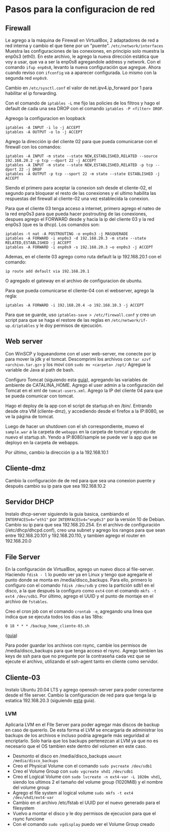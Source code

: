 # Pasos para la configuracion de red

## Firewall

Le agrego a la máquina de Firewall en VirtualBox, 2 adaptadores de red a red interna y cambio el que tiene por un "puente".
`/etc/network/interfaces` Muestra las configuraciones de las conexiones,  en principio solo muestra la enp0s3 (eth0).
En este archivo, le agrego la nueva dirección estática que voy a usar, que va a ser la enp0s8 agregandole address y network.
Con el comando `ifup enp0s8`, levanto la nueva configuración que agregue.
Ahora cuando reviso con `ifconfig` va a aparecer configurada.
Lo mismo con la segunda red `enp0s9`.

Cambio en `/etc/sysctl.conf` el valor de net.ipv4.ip_forward por 1 para habilitar el ip forwarding.

Con el comando de `iptables -L` me fijo las policies de los filtros y hago el default de cada una sea DROP con el comando `iptables -P <filter> DROP`.

Agreogo la configuracion en loopback

```
iptables -A INPUT -i lo -j ACCEPT
iptables -A OUTPUT -o lo -j ACCEPT
```

Agrego la dirección ip del cliente 02 para que pueda comunicarse con el firewall con los comandos:

```
iptables -A INPUT -m state --state NEW,ESTABLISHED,RELATED --source 192.168.20.2 -p tcp --dport 22 -j ACCEPT
iptables -A INPUT -m state --state NEW,ESTABLISHED,RELATED -p tcp --dport 22 -j DROP
iptables -A OUTPUT -p tcp --sport 22 -m state --state ESTABLISHED -j ACCEPT
```

Siendo el primero para aceptar la conexion ssh desde el cliente-02, el segundo para bloquear el resto de las conexiones y el ultimo habilita las respuestas del firewall al cliente-02 una vez establecida la conexion.

Para que el cliente 03 tenga acceso a internet, primero agrego el nateo de la red enp0s3 para que pueda hacer postrouting de las conexiones, despues agrego el FORWARD desde y hacia la ip del cliente 03 y la red enp0s3 (que es la dhcp). Los comandos son:

```
iptables -t nat -A POSTROUTING -o enp0s3 -j MASQUERADE
iptables -A FORWARD -i enp0s3 -d 192.168.20.3 -m state --state RELATED,ESTABLISHED -j ACCEPT
iptables -A FORWARD -i enp0s9 -s 192.168.20.3 –o enp0s3 -j ACCEPT
```

Ademas, en el cliente 03 agrego como ruta default la ip 192.168.20.1 con el comando:

```
ip route add default via 192.168.20.1
```
O agregado el gateway en el archivo de configuracion de ubuntu.




Para que pueda comunicarse el cliente-04 con el webserver, agrego la regla:

```
iptables -A FORWARD -i 192.168.20.4 -o 192.168.10.3 -j ACCEPT
```

Para que se guarde, uso `iptables-save > /etc/firewall.conf` y creo un script para que se haga el restore de las reglas en `/etc/network/if-up.d/iptables` y le doy permisos de ejecución.


## Web server

Con WinSCP y logueandome con el user web-server, me conecte por ip para mover la jdk y el tomcat.
Descomprimi los archivos con `tar xzvf <archivo.tar.gz>` y los moví con `sudo mv <carpeta> /opt/`
Agregue la variable de Java al path de bash.

Configuro Tomcat (siguiendo esta [guia](https://kifarunix.com/install-apache-tomcat-9-on-debian-10-debian-9/)), agregando las variables de ambiente de CATALINA_HOME.
Agrego el user admin a la configuración del Tomcat en el xml de `tomcat-users.xml`.
Agrego la IP del cliente 04 para que se pueda comunicar con tomcat.

Hago el deploy de la app con el script de startup.sh en /bin/. Entrando desde otra VM (cliente-dmz), y accediendo desde el firefox a la IP:8080, se ve la página de tomcat.

Luego de hacer un shutdown con el sh correspondiente, muevo el `sample.war` a la carpeta de `webapps` en la carpeta de tomcat y ejecuto de nuevo el startup.sh.
Yendo a IP:8080/sample se puede ver la app que se deployo en la carpeta de webapps.

Por último, cambio la dirección ip a la 192.168.10.1


## Cliente-dmz

Cambio la configuración de de red para que sea una conexion puente y después cambio su ip para que sea 192.168.10.2


## Servidor DHCP

Instalo dhcp-server siguiendo la guia basica, cambiando el `INTERFACESv4="eth1"` por `INTERFACESv4="enp0s3"` por la versión 10 de Debian. Cambio su ip para que sea 192.168.20.254.
En el archivo de configuración (/etc/dhcp/dhcpd.conf), creo una subnet y agrego los rangos para que sean entre 192.168.20.101 y 192.168.20.110, y tambien agrego el router en 192.168.20.0


## File Server

En la configuración de VirtualBox, agrego un nuevo disco al file-server. Haciendo `fdisk - l` lo puedo ver ya en Linux y tengo que agregarle el punto donde se monta en /media/disco_backups. Para ello, primero lo configuro con el comando `fdisk /dev/sdb` y creo la partición sdb1 en el disco, a la que después la configuro como `ext4` con el comando `mkfs -t ext4 /dev/sdb1`. Por último, agrego el UUID y el punto de montaje en el archivo de `fstables`.

Creo el cron job con el comando `crontab -e`, agregando una linea que indica que se ejecuta todos los dias a las 18hs:

`0 18 * * * /backup_home_cliente-03.sh`

([guia](https://vitux.com/how-to-setup-a-cron-job-in-debian-10/))

Para poder guardar los archivos con rsync, cambie los permisos de /media/disco_backups para que tenga acceso el rsync.
Agrego tambien las keys de ssh para que no pregunte por la contraseña cada vez que se ejecute el archivo, utilizando el ssh-agent tanto en cliente como servidor.

## Cliente-03

Instalo Ubuntu 20.04 LTS y agrego openssh-server para poder conectarme desde el file server. Cambio la configuracion de red para que tenga la ip estatica 192.168.20.3 (siguiendo [esta](https://linuxize.com/post/how-to-configure-static-ip-address-on-ubuntu-20-04/) guia).

### LVM

Aplicaria LVM en el FIle Server para poder agregar más discos de backup en caso de quererlo. De esta forma el LVM se encargaria de administrar los backups de los archivos e incluso podria agregarle más seguridad al encriptarlo. Solo haría que los backups pertenezcan al LVM ya que no es necesario que el OS tambien este dentro del volumen en este caso.

- Desmonto el disco en /media/disco_backups `umount /media/disco_backups`
- Creo el Physical Volume con el comando `sudo pvcreate /dev/sdb1`
- Creo el Volume Group con `sudo vgcreate vhd1 /dev/sdb1`
- Creo el Logical Volume con `sudo lvcreate -n ext4-var -L 1020m vhd1`, siendo los ultimos 2 el tamaño del volume group (1020MiB) y el nombre del volume group
- Agrego el file system al logical volume `sudo mkfs -t ext4 /dev/vhd1/ext4-var`
- Cambio en el archivo /etc/fstab el UUID por el nuevo generado para el filesystem
- Vuelvo a montar el disco y le doy permisos de ejecucion para que el rsync funcione
- Con el comando `sudo vgdisplay` puedo ver el Volume Group creado
